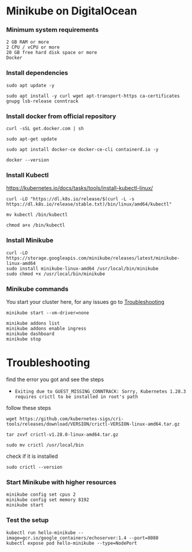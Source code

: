 # Minikube on DigitalOcean

### Minimum system requirements
```
2 GB RAM or more
2 CPU / vCPU or more
20 GB free hard disk space or more
Docker
```
### Install dependencies
```
sudo apt update -y
```
```
sudo apt install -y curl wget apt-transport-https ca-certificates gnupg lsb-release conntrack
```

### Install docker from official repository
```
curl -sSL get.docker.com | sh
```
```
sudo apt-get update
```
```
sudo apt install docker-ce docker-ce-cli containerd.io -y
```
```
docker --version
```

### Install Kubectl
https://kubernetes.io/docs/tasks/tools/install-kubectl-linux/

```
curl -LO "https://dl.k8s.io/release/$(curl -L -s https://dl.k8s.io/release/stable.txt)/bin/linux/amd64/kubectl"
```
```
mv kubectl /bin/kubectl
```
```
chmod a+x /bin/kubectl
```

### Install Minikube

```
curl -LO https://storage.googleapis.com/minikube/releases/latest/minikube-linux-amd64
sudo install minikube-linux-amd64 /usr/local/bin/minikube
sudo chmod +x /usr/local/bin/minikube
```

### Minikube commands
You start your cluster here, for any issues go to [Troubleshooting](#troubleshooting)
```
minikube start --vm-driver=none
```
```
minikube addons list
minikube addons enable ingress
minikube dashboard
minikube stop
```
# Troubleshooting
find the error you got and see the steps
- `Exiting due to GUEST_MISSING_CONNTRACK: Sorry, Kubernetes 1.28.3 requires crictl to be installed in root's path`

follow these steps
```
wget https://github.com/kubernetes-sigs/cri-tools/releases/download/VERSION/crictl-VERSION-linux-amd64.tar.gz
```
```
tar zxvf crictl-v1.28.0-linux-amd64.tar.gz
```
```
sudo mv crictl /usr/local/bin
```
check if it is installed
```
sudo crictl --version
```
### Start Minikube with higher resources
```
minikube config set cpus 2
minikube config set memory 8192
minikube start
```

### Test the setup
```
kubectl run hello-minikube --image=gcr.io/google_containers/echoserver:1.4 --port=8080
kubectl expose pod hello-minikube --type=NodePort
```
